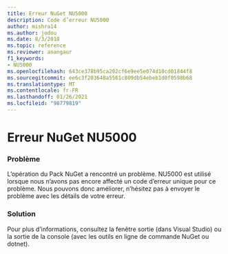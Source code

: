 ```yaml
---
title: Erreur NuGet NU5000
description: Code d’erreur NU5000
author: mishra14
ms.author: jodou
ms.date: 8/3/2018
ms.topic: reference
ms.reviewer: anangaur
f1_keywords:
- NU5000
ms.openlocfilehash: 643ce378b95ca202cf6e9ee5e074d10cd01844f8
ms.sourcegitcommit: ee6c3f203648a5561c809db54ebeb1d0f0598b68
ms.translationtype: MT
ms.contentlocale: fr-FR
ms.lasthandoff: 01/26/2021
ms.locfileid: "98779819"
---
```

# <a name="nuget-error-nu5000"></a>Erreur NuGet NU5000

### <a name="issue"></a>Problème

L’opération du Pack NuGet a rencontré un problème. NU5000 est utilisé lorsque nous n’avons pas encore affecté un code d’erreur unique pour ce problème. Nous pouvons donc améliorer, n’hésitez pas à envoyer le problème avec les détails de votre erreur.


### <a name="solution"></a>Solution

Pour plus d’informations, consultez la fenêtre sortie (dans Visual Studio) ou la sortie de la console (avec les outils en ligne de commande NuGet ou dotnet).


